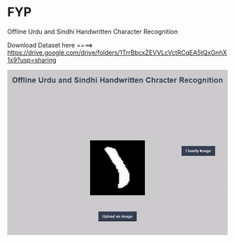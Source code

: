 # FYP
Offline Urdu and Sindhi Handwritten Character Recognition

Download Dataset here ====>   https://drive.google.com/drive/folders/1TrrBbcxZEVVLcVctRCqEA5tQxGnhX1x9?usp=sharing

![](offline.gif)


